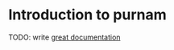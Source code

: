 # Introduction to purnam

TODO: write [great documentation](http://jacobian.org/writing/great-documentation/what-to-write/)
